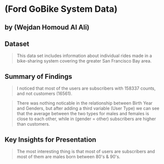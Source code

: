 # (Ford GoBike System Data)
## by (Wejdan Homoud Al Ali)


## Dataset

> This data set includes information about individual rides made in a bike-sharing system covering the greater San Francisco Bay area.


## Summary of Findings

> I noticed that most of the users are subscribers with 158337 counts, and not customers (16561).

> There was nothing noticable in the relationship between Birth Year and Genders, but after adding a third variable (User Type) we can see that the average between the two types for males and females is close to each other, while in (gender = other) subscribers are higher than customers.


## Key Insights for Presentation

> The most interesting thing is that most of users are subscribers and most of them are males born between 80's & 90's.